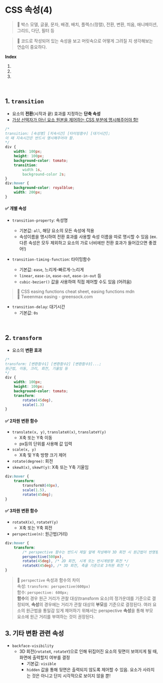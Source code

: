 # CSS 속성(4)

> 📌 박스 모델, 글꼴, 문자, 배경, 배치, 플렉스(정렬), 전환, 변환, 띄움, 애니메이션, 그리드, 다단, 필터 등

> 📌 코드로 작성되어 있는 속성을 보고 머릿속으로 어떻게 그려질 지 생각해보는 연습이 중요하다.

**Index**

1.

2.

3.

<br/>

## 1. `transition`
- 요소의 **전환**(시작과 끝) 효과를 지정하는 **단축 속성**
- <u>가상 선택자가 아닌 요소 원본을 제어하는 CSS 부분에 명시해주어야 함!</u>
```css
/* 
transition: [속성명] [지속시간] [타이밍함수] [대기시간]; 
이 때 지속시간은 반드시 명시해주어야 함.
*/
div {
    width: 100px;
    height: 100px;
    background-color: tomato;
    transition: 
        width 1s,
        background-color 2s;
}
div:hover {
    background-color: royalblue;
    width: 200px;
}
```
#### ✅ 개별 속성
- `transition-property`: 속성명
    - 기본값: `all`, 해당 요소의 모든 속성에 적용
    - 속성이름을 명시하여 전환 효과를 사용할 속성 이름을 따로 명시할 수 있음 (ex. 다른 속성은 모두 제외하고 요소의 가로 너비에만 전환 효과가 들어갔으면 좋겠어!)

- `transition-timing-function`: 타이밍함수
    - 기본값: `ease`, 느리게-빠르게-느리게
    - `linear`, `ease-in`, `ease-out`, `ease-in-out` 등
    - `cubic-bezier()` 값을 사용하여 직접 제어할 수도 있음 (어려움)

> 📌 CSS easing functions cheat sheet, easing functions mdn<br/>📌 Tweenmax easing - greensock.com

- `transition-delay`: 대기시간
    - 기본값: `0s`

<br/>

## 2. `transform`
- 요소의 **변환 효과**

```css
/* 
transform: [변환함수1] [변환함수2] [변환함수3]...;
원근법, 이동, 크리, 회전, 기울임 등
*/
div {
    width: 100px;
    height: 100px;
    background-color: tomato;
    transform:
        rotate(45deg),
        scale(1.3)
}
```
#### ✅ 2차원 변환 함수 
- `translate(x, y)`, `translateX(x)`, `translateY(y)`
    - X축 또는 Y축 이동
    - px등의 단위를 사용해 값 입력
- `scale(x, y)`
    - X축 및 Y축 방향 크기 제어
- `rotate(degree)`: 회전
- `skewX(x)`, `skewY(y)`: X축 또는 Y축 기울임
```css
div:hover {
    transform:
        transformX(40px),
        scale(1.5),
        rotate(45deg);
}
```

#### ✅ 3차원 변환 함수 
- `rotateX(x)`, `rotateY(y)`
    - X축 또는 Y축 회전
- `perspective(n)`: 원근법(거리)

```css
div:hover {
    transform:
        /* perspective 함수는 반드시 제일 앞에 작성해야 3D 회전 시 원근법이 반영됨 */
        perspective(500px),
        rotate(45deg), /* 2D 회전, 시계 또는 반시계방향 회전 */
        rotateX(45deg), /* 3D 회전, 축을 기준으로 3차원 회전 */
}
```
> 📌 `perspective` 속성과 함수의 차이 <br/>속성: `transform: perspective(600px)` <br/>함수: `perspective: 600px;` <br/>**함수**의 경우 원근 거리가 관찰 대상(transform 요소)의 정가운데를 기준으로 결정되며, **속성**의 경우에는 거리가 관찰 대상의 **부모**를 기준으로 결정된다. 여러 요소의 원근법을 통일감 있게 제어하기 위해서는 perspective **속성**을 통해 부모 요소에 원근 거리를 부여하는 것이 권장된다.

## 3. 기타 변환 관련 속성
- `backface-visibility`
    - 3D 회전(`rotateX`, `rotateY`)으로 인해 뒤집어진 요소의 뒷면이 보여지게 될 때, 화면에 출력할지 여부를 결정
        - 기본값: `visible`
        - `hidden` 값을 통해 뒷면은 출력되지 않도록 제어할 수 있음. 요소가 사라지는 것은 아니고 단지 시각적으로 보이지 않을 뿐!